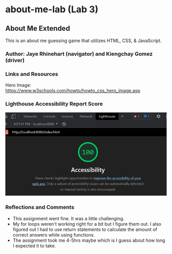 # about-me-lab (Lab 3)

## About Me Extended

This is an about me guessing game that utilizes HTML, CSS, &amp; JavaScript.

### Author: Jaye Rhinehart (navigator) and Kiengchay Gomez (driver)

### Links and Resources

Hero Image: <https://www.w3schools.com/howto/howto_css_hero_image.asp>

### Lighthouse Accessibility Report Score

![Lighthouse Accessibility Report Score](/img/lighthouse-screenshot.jpg)

### Reflections and Comments

- This assignment went fine. It was a little challenging.
- My for loops weren't working right for a bit but I figure them out. I also figured out I had to use return statements to calculate the amount of correct answers while using functions.
- The assignment took me 4-5hrs maybe which is I guess about how long I expected it to take.
